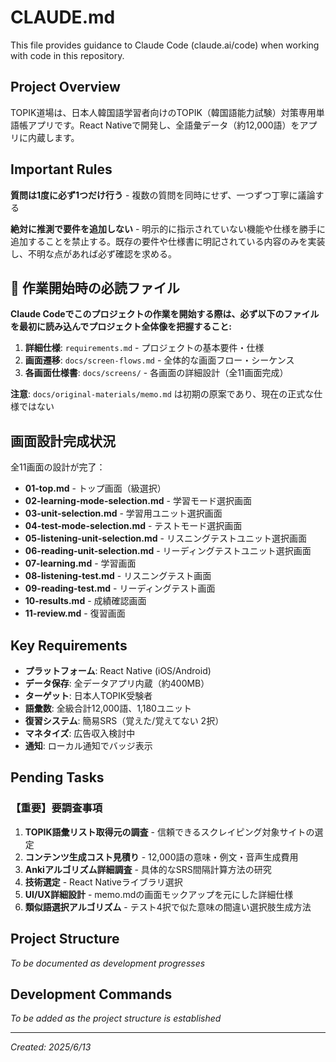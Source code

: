 # CLAUDE.md

This file provides guidance to Claude Code (claude.ai/code) when working with code in this repository.

## Project Overview

TOPIK道場は、日本人韓国語学習者向けのTOPIK（韓国語能力試験）対策専用単語帳アプリです。React Nativeで開発し、全語彙データ（約12,000語）をアプリに内蔵します。

## Important Rules

**質問は1度に必ず1つだけ行う** - 複数の質問を同時にせず、一つずつ丁寧に議論する

**絶対に推測で要件を追加しない** - 明示的に指示されていない機能や仕様を勝手に追加することを禁止する。既存の要件や仕様書に明記されている内容のみを実装し、不明な点があれば必ず確認を求める。

## 🚨 作業開始時の必読ファイル

**Claude Codeでこのプロジェクトの作業を開始する際は、必ず以下のファイルを最初に読み込んでプロジェクト全体像を把握すること:**

1. **詳細仕様**: `requirements.md` - プロジェクトの基本要件・仕様
2. **画面遷移**: `docs/screen-flows.md` - 全体的な画面フロー・シーケンス
3. **各画面仕様書**: `docs/screens/` - 各画面の詳細設計（全11画面完成）

**注意**: `docs/original-materials/memo.md` は初期の原案であり、現在の正式な仕様ではない

## 画面設計完成状況

全11画面の設計が完了：
- **01-top.md** - トップ画面（級選択）
- **02-learning-mode-selection.md** - 学習モード選択画面
- **03-unit-selection.md** - 学習用ユニット選択画面
- **04-test-mode-selection.md** - テストモード選択画面
- **05-listening-unit-selection.md** - リスニングテストユニット選択画面
- **06-reading-unit-selection.md** - リーディングテストユニット選択画面
- **07-learning.md** - 学習画面
- **08-listening-test.md** - リスニングテスト画面
- **09-reading-test.md** - リーディングテスト画面
- **10-results.md** - 成績確認画面
- **11-review.md** - 復習画面

## Key Requirements

- **プラットフォーム**: React Native (iOS/Android)
- **データ保存**: 全データアプリ内蔵（約400MB）
- **ターゲット**: 日本人TOPIK受験者
- **語彙数**: 全級合計12,000語、1,180ユニット
- **復習システム**: 簡易SRS（覚えた/覚えてない 2択）
- **マネタイズ**: 広告収入検討中
- **通知**: ローカル通知でバッジ表示

## Pending Tasks

### 【重要】要調査事項
1. **TOPIK語彙リスト取得元の調査** - 信頼できるスクレイピング対象サイトの選定
2. **コンテンツ生成コスト見積り** - 12,000語の意味・例文・音声生成費用
3. **Ankiアルゴリズム詳細調査** - 具体的なSRS間隔計算方法の研究
4. **技術選定** - React Nativeライブラリ選択
5. **UI/UX詳細設計** - memo.mdの画面モックアップを元にした詳細仕様
6. **類似語選択アルゴリズム** - テスト4択で似た意味の間違い選択肢生成方法

## Project Structure

*To be documented as development progresses*

## Development Commands

*To be added as the project structure is established*

---
*Created: 2025/6/13*